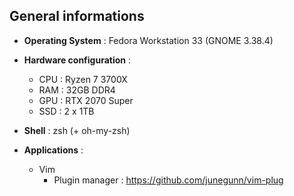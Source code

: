 ## General informations

* **Operating System** : Fedora Workstation 33 (GNOME 3.38.4)

* **Hardware configuration** :
  - CPU : Ryzen 7 3700X
  - RAM : 32GB DDR4
  - GPU : RTX 2070 Super
  - SSD : 2 x 1TB

* **Shell** : zsh (+ oh-my-zsh)

* **Applications** :
  - Vim
    * Plugin manager : https://github.com/junegunn/vim-plug

